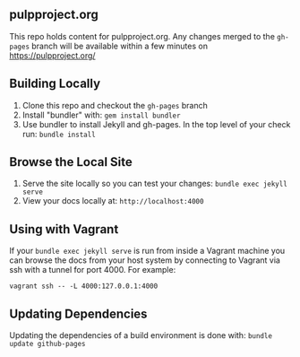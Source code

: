 ## pulpproject.org

This repo holds content for pulpproject.org. Any changes merged to the `gh-pages` branch will be
available within a few minutes on https://pulpproject.org/

## Building Locally

1. Clone this repo and checkout the `gh-pages` branch
2. Install "bundler" with: `gem install bundler`
3. Use bundler to install Jekyll and gh-pages. In the top level of your check run: `bundle install`

## Browse the Local Site
1. Serve the site locally so you can test your changes: `bundle exec jekyll serve`
2. View your docs locally at: `http://localhost:4000`

## Using with Vagrant

If your `bundle exec jekyll serve` is run from inside a Vagrant machine you can browse the docs
from your host system by connecting to Vagrant via ssh with a tunnel for port 4000. For example:

`vagrant ssh -- -L 4000:127.0.0.1:4000`

## Updating Dependencies

Updating the dependencies of a build environment is done with: `bundle update github-pages`